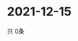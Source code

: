 # 2021-12-15
  共 0条

  <!-- BEGIN -->
  <!-- 最后更新时间Wed Dec 15 2021 01:50:51 GMT+0000 (Coordinated Universal Time) -->
  
  <!-- END -->
  
  